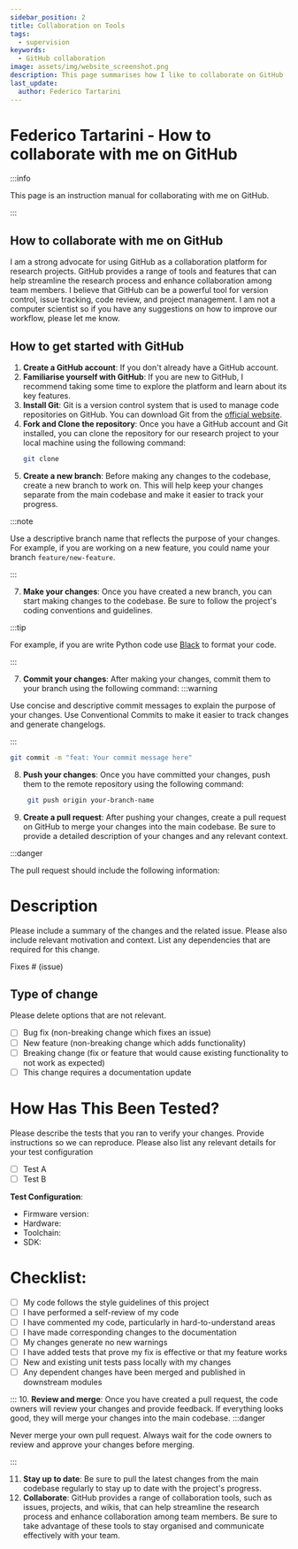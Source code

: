 ```yaml
---
sidebar_position: 2
title: Collaboration on Tools
tags:
  - supervision
keywords: 
  - GitHub collaboration 
image: assets/img/website_screenshot.png
description: This page summarises how I like to collaborate on GitHub
last_update:
  author: Federico Tartarini
---
```


# Federico Tartarini - How to collaborate with me on GitHub

:::info

This page is an instruction manual for collaborating with me on GitHub.

:::

## How to collaborate with me on GitHub

I am a strong advocate for using GitHub as a collaboration platform for research projects.
GitHub provides a range of tools and features that can help streamline the research process and enhance collaboration among team members.
I believe that GitHub can be a powerful tool for version control, issue tracking, code review, and project management.
I am not a computer scientist so if you have any suggestions on how to improve our workflow, please let me know.

## How to get started with GitHub

1. **Create a GitHub account**: If you don't already have a GitHub account.
2. **Familiarise yourself with GitHub**: If you are new to GitHub, I recommend taking some time to explore the platform and learn about its key features.
3. **Install Git**: Git is a version control system that is used to manage code repositories on GitHub. You can download Git from the [official website](https://git-scm.com/).
4. **Fork and Clone the repository**: Once you have a GitHub account and Git installed, you can clone the repository for our research project to your local machine using the following command:
   ```bash
   git clone
    ```
5. **Create a new branch**: Before making any changes to the codebase, create a new branch to work on. This will help keep your changes separate from the main codebase and make it easier to track your progress.

:::note

Use a descriptive branch name that reflects the purpose of your changes.
For example, if you are working on a new feature, you could name your branch `feature/new-feature`.

:::

7. **Make your changes**: Once you have created a new branch, you can start making changes to the codebase. Be sure to follow the project's coding conventions and guidelines.

:::tip

For example, if you are write Python code use [Black](https://black.readthedocs.io/en/stable/) to format your code.

:::

7. **Commit your changes**: After making your changes, commit them to your branch using the following command:
:::warning

Use concise and descriptive commit messages to explain the purpose of your changes.
Use Conventional Commits to make it easier to track changes and generate changelogs.

:::
   ```bash
   git commit -m "feat: Your commit message here"
   ```

8. **Push your changes**: Once you have committed your changes, push them to the remote repository using the following command:
   ```bash
    git push origin your-branch-name
    ```
9. **Create a pull request**: After pushing your changes, create a pull request on GitHub to merge your changes into the main codebase. Be sure to provide a detailed description of your changes and any relevant context.

:::danger

The pull request should include the following information:

# Description

Please include a summary of the changes and the related issue. Please also include relevant motivation and context. List any dependencies that are required for this change.

Fixes # (issue)

## Type of change

Please delete options that are not relevant.

- [ ] Bug fix (non-breaking change which fixes an issue)
- [ ] New feature (non-breaking change which adds functionality)
- [ ] Breaking change (fix or feature that would cause existing functionality to not work as expected)
- [ ] This change requires a documentation update

# How Has This Been Tested?

Please describe the tests that you ran to verify your changes. Provide instructions so we can reproduce. Please also list any relevant details for your test configuration

- [ ] Test A
- [ ] Test B

**Test Configuration**:
* Firmware version:
* Hardware:
* Toolchain:
* SDK:

# Checklist:

- [ ] My code follows the style guidelines of this project
- [ ] I have performed a self-review of my code
- [ ] I have commented my code, particularly in hard-to-understand areas
- [ ] I have made corresponding changes to the documentation
- [ ] My changes generate no new warnings
- [ ] I have added tests that prove my fix is effective or that my feature works
- [ ] New and existing unit tests pass locally with my changes
- [ ] Any dependent changes have been merged and published in downstream modules

:::
10. **Review and merge**: Once you have created a pull request, the code owners will review your changes and provide feedback. If everything looks good, they will merge your changes into the main codebase.
:::danger

Never merge your own pull request. Always wait for the code owners to review and approve your changes before merging.

:::

11. **Stay up to date**: Be sure to pull the latest changes from the main codebase regularly to stay up to date with the project's progress.
12. **Collaborate**: GitHub provides a range of collaboration tools, such as issues, projects, and wikis, that can help streamline the research process and enhance collaboration among team members. Be sure to take advantage of these tools to stay organised and communicate effectively with your team.